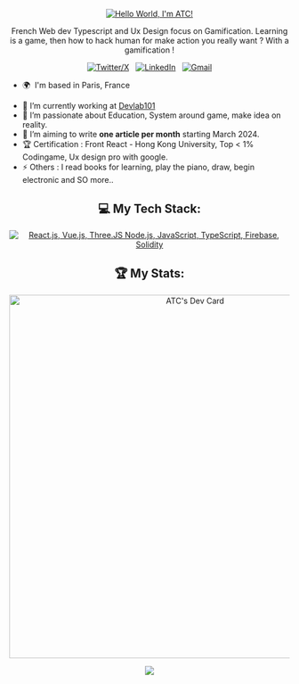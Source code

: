 <div align="center">

[![Hello World, I'm ATC!](assets/atc.gif)](https://github.com/)

French Web dev Typescript and Ux Design focus on Gamification.
Learning is a game, then how to hack human for make action you really want ?
With a gamification !


[![Twitter/X](https://skillicons.dev/icons?i=twitter)](https://twitter.com/devlab101_) &nbsp;
[![LinkedIn](https://skillicons.dev/icons?i=linkedin)](https://www.linkedin.com/in/alexatc/) &nbsp;
[![Gmail](https://skillicons.dev/icons?i=gmail)](mailto:contact@alexatc.com?subject=Hello%20Jasper,%20From%20Github)

</div>

* 🌍  I'm based in Paris, France
- 🔭 I’m currently working at [Devlab101](https://www.linkedin.com/company/p33r-finance/) 
- 🌱 I’m passionate about Education, System around game, make idea on reality.
- 📝 I’m aiming to write **one article per month** starting March 2024.
- 🏆 Certification : Front React - Hong Kong University, Top < 1% Codingame, Ux design pro with google.
- ⚡ Others : I read books for learning, play the piano, draw, begin electronic and SO more.. 

<div align="center">


## 💻 My Tech Stack:

[![React.js, Vue.js, Three.JS Node.js, JavaScript, TypeScript, Firebase, Solidity](https://skillicons.dev/icons?i=react,vue,threejs,nodejs,js,ts,firebase,solidity)](https://skillicons.dev)



## 🏆 My Stats:

<p>
   <a href="https://app.daily.dev/undersunio"><img src="https://api.daily.dev/devcards/v2/6StPvYKu3.png?type=wide&r=18x" width="652" alt="ATC's Dev Card"/></a>




<a href="http://www.github.com/undersunIO"><img src="https://github-readme-streak-stats.herokuapp.com/?user=undersunIO&stroke=ffffff&background=1c1917&ring=0891b2&fire=0891b2&currStreakNum=ffffff&currStreakLabel=0891b2&sideNums=ffffff&sideLabels=ffffff&dates=ffffff&hide_border=true" /></a>


</div>






<div width="100%" align="center"></div><br /><br /><br /><br /><br /><br /><br />

